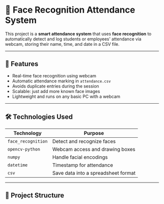 # 🧠 Face Recognition Attendance System

This project is a **smart attendance system** that uses **face recognition** to automatically detect and log students or employees' attendance via webcam, storing their name, time, and date in a CSV file.

---

## 📸 Features

- Real-time face recognition using webcam
- Automatic attendance marking in `attendance.csv`
- Avoids duplicate entries during the session
- Scalable: just add more known face images
- Lightweight and runs on any basic PC with a webcam

---

## 🛠️ Technologies Used

| Technology | Purpose |
|------------|---------|
| `face_recognition` | Detect and recognize faces |
| `opencv-python` | Webcam access and drawing boxes |
| `numpy` | Handle facial encodings |
| `datetime` | Timestamp for attendance |
| `csv` | Save data into a spreadsheet format |

---

## 📂 Project Structure

